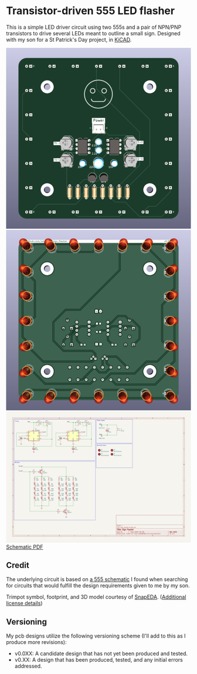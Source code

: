# Transistor-driven 555 LED flasher

This is a simple LED driver circuit using two 555s and a pair of NPN/PNP transistors to drive several LEDs meant to outline a small sign. Designed with my son for a St Patrick's Day project, in [KiCAD](https://www.kicad.org). 

![Front render](renders/front.png)
![Back render](renders/back.png)
![Schematic SVG](schematics/sign_flasher-latest.svg)
[Schematic PDF](schematics/sign_flasher-latest.pdf)

## Credit
The underlying circuit is based on [a 555 schematic](https://mechatrofice.com/circuits/555/led-flasher-circuit) I found when searching for circuits that would fulfill the design requirements given to me by my son.

Trimpot symbol, footprint, and 3D model courtesy of [SnapEDA](https://www.snapeda.com/parts/3306F-1-103/Bourns/view-part/). ([Additional license details](hardware/TRIM_3306F.txt))
## Versioning

My pcb designs utilize the following versioning scheme (I'll add to this as I produce more revisions):
 - v0.0XX: A candidate design that has not yet been produced and tested.
 - v0.XX: A design that has been produced, tested, and any initial errors addressed.
